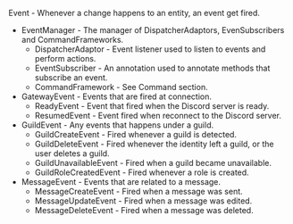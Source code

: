 Event - Whenever a change happens to an entity, an event get fired.
 - EventManager - The manager of DispatcherAdaptors, EvenSubscribers and CommandFrameworks.
   - DispatcherAdaptor - Event listener used to listen to events and perform actions.
   - EventSubscriber - An annotation used to annotate methods that subscribe an event.
   - CommandFramework - See Command section.
 - GatewayEvent - Events that are fired at connection.
   - ReadyEvent - Event that fired when the Discord server is ready.
   - ResumedEvent - Event fired when reconnect to the Discord server.
 - GuildEvent - Any events that happens under a guild.
   - GuildCreateEvent - Fired whenever a guild is detected.
   - GuildDeleteEvent - Fired whenever the identity left a guild, or the user deletes a guild.
   - GuildUnavailableEvent - Fired when a guild became unavailable.
   - GuildRoleCreatedEvent - Fired whenever a role is created.
 - MessageEvent - Events that are related to a message.
   - MessageCreateEvent - Fired when a message was sent.
   - MessageUpdateEvent - Fired when a message was edited.
   - MessageDeleteEvent - Fired when a message was deleted.